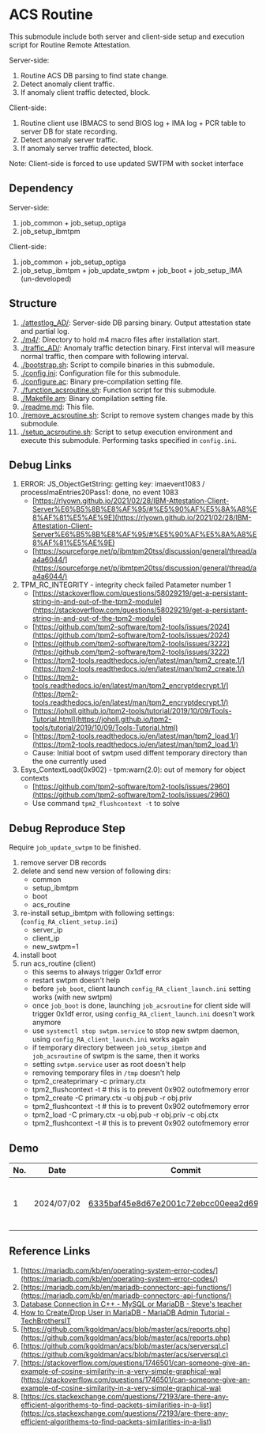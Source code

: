 # ACS Routine

This submodule include both server and client-side setup and execution script for Routine Remote Attestation.

Server-side:
1. Routine ACS DB parsing to find state change.
2. Detect anomaly client traffic.
3. If anomaly client traffic detected, block.

Client-side:
1. Routine client use IBMACS to send BIOS log + IMA log + PCR table to server DB for state recording.
2. Detect anomaly server traffic.
3. If anomaly server traffic detected, block.

Note: Client-side is forced to use updated SWTPM with socket interface

## Dependency

Server-side:
1. job_common + job_setup_optiga
2. job_setup_ibmtpm

Client-side:
1. job_common + job_setup_optiga
2. job_setup_ibmtpm + job_update_swtpm + job_boot + job_setup_IMA (un-developed)

## Structure

1. [./attestlog_AD/](./attestlog_AD/): Server-side DB parsing binary. Output attestation state and partial log.
2. [./m4/](./m4/): Directory to hold m4 macro files after installation start.
3. [./traffic_AD/](./traffic_AD/): Anomaly traffic detection binary. First interval will measure normal traffic, then compare with following interval.
4. [./bootstrap.sh](./bootstrap.sh): Script to compile binaries in this submodule.
5. [./config.ini](./config.ini): Configuration file for this submodule.
6. [./configure.ac](./configure.ac): Binary pre-compilation setting file.
7. [./function_acsroutine.sh](./function_acsroutine.sh): Function script for this submodule.
8. [./Makefile.am](./Makefile.am): Binary compilation setting file.
9. [./readme.md](./readme.md): This file.
10. [./remove_acsroutine.sh](./remove_acsroutine.sh): Script to remove system changes made by this submodule.
11. [./setup_acsroutine.sh](./setup_acsroutine.sh): Script to setup execution environment and execute this submodule. Performing tasks specified in `config.ini`.

## Debug Links

1. ERROR: JS_ObjectGetString: getting key: imaevent1083 / processImaEntries20Pass1: done, no event 1083
    - [https://rlyown.github.io/2021/02/28/IBM-Attestation-Client-Server%E6%B5%8B%E8%AF%95/#%E5%90%AF%E5%8A%A8%E8%AF%81%E5%AE%9E](https://rlyown.github.io/2021/02/28/IBM-Attestation-Client-Server%E6%B5%8B%E8%AF%95/#%E5%90%AF%E5%8A%A8%E8%AF%81%E5%AE%9E)
    - [https://sourceforge.net/p/ibmtpm20tss/discussion/general/thread/aa4a6044/](https://sourceforge.net/p/ibmtpm20tss/discussion/general/thread/aa4a6044/)
2. TPM_RC_INTEGRITY - integrity check failed Patameter number 1
    - [https://stackoverflow.com/questions/58029219/get-a-persistant-string-in-and-out-of-the-tpm2-module](https://stackoverflow.com/questions/58029219/get-a-persistant-string-in-and-out-of-the-tpm2-module)
    - [https://github.com/tpm2-software/tpm2-tools/issues/2024](https://github.com/tpm2-software/tpm2-tools/issues/2024)
    - [https://github.com/tpm2-software/tpm2-tools/issues/3222](https://github.com/tpm2-software/tpm2-tools/issues/3222)
    - [https://tpm2-tools.readthedocs.io/en/latest/man/tpm2_create.1/](https://tpm2-tools.readthedocs.io/en/latest/man/tpm2_create.1/)
    - [https://tpm2-tools.readthedocs.io/en/latest/man/tpm2_encryptdecrypt.1/](https://tpm2-tools.readthedocs.io/en/latest/man/tpm2_encryptdecrypt.1/)
    - [https://joholl.github.io/tpm2-tools/tutorial/2019/10/09/Tools-Tutorial.html](https://joholl.github.io/tpm2-tools/tutorial/2019/10/09/Tools-Tutorial.html)
    - [https://tpm2-tools.readthedocs.io/en/latest/man/tpm2_load.1/](https://tpm2-tools.readthedocs.io/en/latest/man/tpm2_load.1/)
    - Cause: Initial boot of swtpm used diffent temporary directory than the one currently used
3. Esys_ContextLoad(0x902) - tpm:warn(2.0): out of memory for object contexts
    - [https://github.com/tpm2-software/tpm2-tools/issues/2960](https://github.com/tpm2-software/tpm2-tools/issues/2960)
    - Use command `tpm2_flushcontext -t` to solve

## Debug Reproduce Step

Require `job_update_swtpm` to be finished.

1. remove server DB records
2. delete and send new version of following dirs:
    - common
    - setup_ibmtpm
    - boot
    - acs_routine
3. re-install setup_ibmtpm with following settings: (`config_RA_client_setup.ini`)
    - server_ip
    - client_ip
    - new_swtpm=1
4. install boot
5. run acs_routine (client)
    - this seems to always trigger 0x1df error
    - restart swtpm doesn't help
    - before `job_boot`, client launch `config_RA_client_launch.ini` setting works (with new swtpm)
    - once `job_boot` is done, launching `job_acsroutine` for client side will trigger 0x1df error, using `config_RA_client_launch.ini` doesn't work anymore
    - use `systemctl stop swtpm.service` to stop new swtpm daemon, using `config_RA_client_launch.ini` works again
    - if temporary directory between `job_setup_ibmtpm` and `job_acsroutine` of swtpm is the same, then it works
    - setting `swtpm.service` user as root doesn't help
    - removing temporary files in `/tmp` doesn't help
    - tpm2_createprimary -c primary.ctx
    - tpm2_flushcontext -t # this is to prevent 0x902 outofmemory error
    - tpm2_create -C primary.ctx -u obj.pub -r obj.priv
    - tpm2_flushcontext -t # this is to prevent 0x902 outofmemory error
    - tpm2_load -C primary.ctx -u obj.pub -r obj.priv -c obj.ctx
    - tpm2_flushcontext -t # this is to prevent 0x902 outofmemory error

## Demo

| No. | Date       | Commit                                                                                                                                               | Detail                                                                             | Demo Video URL                                               |
| -   | -          | -                                                                                                                                                    | -                                                                                  | -                                                            |
| 1   | 2024/07/02 | [6335baf45e8d67e2001c72ebcc00eea2d6928cc7](https://github.com/CYCU-AIoT-System-Lab/TPM_Sharing_Scheme/tree/6335baf45e8d67e2001c72ebcc00eea2d6928cc7) | Ubuntu 18.04 VM, job_common, job_setup_optiga, job_setup_ibmtpm, job_update_swtpm. | [https://youtu.be/UyiN50dHs7s](https://youtu.be/UyiN50dHs7s) |

## Reference Links

1. [https://mariadb.com/kb/en/operating-system-error-codes/](https://mariadb.com/kb/en/operating-system-error-codes/)
2. [https://mariadb.com/kb/en/mariadb-connectorc-api-functions/](https://mariadb.com/kb/en/mariadb-connectorc-api-functions/)
3. [Database Connection in C++ - MySQL or MariaDB - Steve's teacher](https://youtu.be/cSZvq7Kv6_0?si=PYCB_hs1MV6GNnMt)
4. [How to Create/Drop User in MariaDB - MariaDB Admin Tutorial - TechBrothersIT](https://youtu.be/MI4590v1QoU?si=SHSjoOksfvoxqAwQ)
5. [https://github.com/kgoldman/acs/blob/master/acs/reports.php](https://github.com/kgoldman/acs/blob/master/acs/reports.php)
6. [https://github.com/kgoldman/acs/blob/master/acs/serversql.c](https://github.com/kgoldman/acs/blob/master/acs/serversql.c)
7. [https://stackoverflow.com/questions/1746501/can-someone-give-an-example-of-cosine-similarity-in-a-very-simple-graphical-wa](https://stackoverflow.com/questions/1746501/can-someone-give-an-example-of-cosine-similarity-in-a-very-simple-graphical-wa)
8. [https://cs.stackexchange.com/questions/72193/are-there-any-efficient-algorithems-to-find-packets-similarities-in-a-list](https://cs.stackexchange.com/questions/72193/are-there-any-efficient-algorithems-to-find-packets-similarities-in-a-list)
